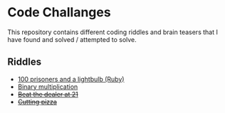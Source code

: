 # Code Challanges

This repository contains different coding riddles and brain teasers that I have
found and solved / attempted to solve.

## Riddles

* [100 prisoners and a lightbulb (Ruby)](100_prisoners_and_a_lightbulb)
* [Binary multiplication](binary_multiplication)
* ~~[Beat the dealer at 21](beat_the_dealer_at_21)~~
* ~~[Cutting pizza](cutting_pizza)~~

